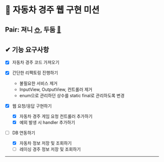 # 🚗 자동차 경주 웹 구현 미션

## Pair: 져니 [⛄️](http://github.com/cl8d), 두둠 [🐢](https://github.com/younghoondoodoom)

## ✔ 기능 요구사항

- [x] 자동차 경주 코드 가져오기

- [x] 간단한 리팩토링 진행하기
    - 불필요한 서비스 제거
    - InputView, OutputView, 컨트롤러 제거
    - enum으로 관리하던 상수를 static final로 관리하도록 변경

- [x] 웹 요청/응답 구현하기
  - [x] 자동차 경주 게임 요청 컨트롤러 추가하기
  - [x] 예외 발생 시 handler 추가하기

- [ ] DB 연동하기
  - [x] 자동차 정보 저장 및 조회하기
  - [ ] 레이싱 경주 정보 저장 및 조회하기

---


